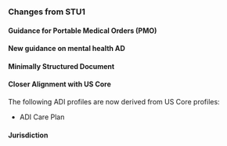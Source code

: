### Changes from STU1

#### Guidance for Portable Medical Orders (PMO)


#### New guidance on mental health AD


#### Minimally Structured Document


#### Closer Alignment with US Core

The following ADI profiles are now derived from US Core profiles:

* ADI Care Plan

#### Jurisdiction
